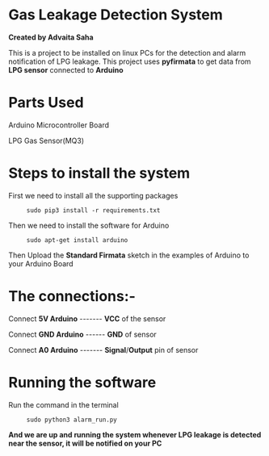 # Gas Leakage Detection System
**Created by Advaita Saha**

This is a project to be installed on linux PCs for the detection and alarm notification of LPG leakage. This project uses **pyfirmata** to get data from **LPG sensor** connected to **Arduino**

# Parts Used
Arduino Microcontroller Board

LPG Gas Sensor(MQ3)

# Steps to install the system
First we need to install all the supporting packages

         sudo pip3 install -r requirements.txt

Then we need to install the software for Arduino

         sudo apt-get install arduino

Then Upload the **Standard Firmata** sketch in the examples of Arduino to your Arduino Board

# The connections:-

Connect **5V Arduino** ------- **VCC** of the sensor

Connect **GND Arduino** ------ **GND** of sensor

Connect **A0 Arduino** ------- **Signal**/**Output** pin of sensor

# Running the software
Run the command in the terminal

         sudo python3 alarm_run.py
         
**And we are up and running the system whenever LPG leakage is detected near the sensor, it will be notified on your PC**
